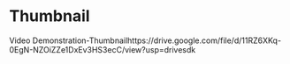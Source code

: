 # Thumbnail


Video Demonstration-Thumbnailhttps://drive.google.com/file/d/11RZ6XKq-0EgN-NZOiZZe1DxEv3HS3ecC/view?usp=drivesdk

